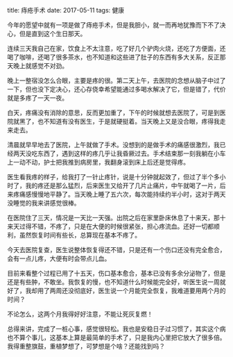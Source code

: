 title: 痔疮手术
date: 2017-05-11
tags: 健康

今年的愿望中就有一项是做了痔疮手术，但是我胆小，就一而再地犹豫而下不了决心，但是直到这个生日那天。

连续三天我自己在家，饮食上不太注意，吃了好几个驴肉火烧，还吃了方便面，还喝了咖啡，还喝了很多茶水，也不知道和这些进了肚子的东西有多大关系，反正那天晚上就感觉不对劲。

晚上一整宿没怎么合眼，主要是疼的很。第二天上午，去医院的念想从脑子中过了一下，但也没下定决心，还心存侥幸希望能通过多喝水解决了它，但是错了，代价就是多疼了一天一夜。

白天，疼痛没有消除的意思，反而更加重了，下午的时候就想去医院了，可是到医院就黑了，也不知道有没有医生，于是就硬挺着。当天晚上又是没合眼，疼得我走来走去。

清晨就早早地去了医院，上午就做了手术。没想到的是做手术的痛感很激烈，我已经两天没吃东西了，遇到这样的疼几乎让我昏厥过去。手术结束那一刻我躺在小车上一动不动，护士把我推到病房里，我翻身滚到床上后还是觉得疼。

医生看我疼的样子，给我打了一针止疼针，说是十分钟就起效了，但过了半个多小时了，我的疼还是那么猛烈，后来医生又给开了几片止痛片，中午就喝了一片，后来疼痛感慢慢地平静了。当天晚上睡了五六次，每次能持续约半小时，这对于两天没睡觉的我来讲感觉很棒。

在医院住了三天，情况是一天比一天强。出院之后在家里卧床休息了十来天，那十来天过得不错，不疼了，只是在大便的时候很紧张，担心疼流血。还好一切都顺利，虽然恢复时间有些长，总算现在基本不疼了。

今天去医院复查，医生说整体恢复得还不错，只是还有一个伤口还没有完全愈合，会有一点儿疼，大便有时会带点儿血。

目前来看整个过程已用了十五天，伤口基本愈合，基本已没有多余分泌物了，但是还是有些肿，不敢坐。我恢复的慢，也不知道什么时候能完全好，听医生说一周就好了，我却用了两周还没彻底好，医生说一个月能完全恢复，我难道要用两个月的时间？

不论怎么，这两个月我得好好注意，不能让死灰复燃！

总得来讲，完成了一桩心事，感觉很轻松。我也是安稳日子过习惯了，其实这个病也不算个事儿，这基本上算是最简单的手术了，只是我内心里把它放大了很多倍。我得重整旗鼓，重植梦想了，可梦想是个啥？还能找到吗？
